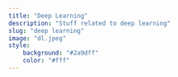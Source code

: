 ```yaml
---
title: "Deep Learning"
description: "Stuff related to deep learning"
slug: "deep learning"
image: "dl.jpeg"
style:
    background: "#2a9dff"
    color: "#fff"
---
```


